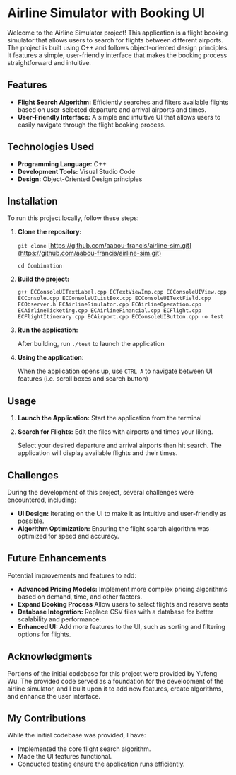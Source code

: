 # Airline Simulator with Booking UI

Welcome to the Airline Simulator project! This application is a flight booking simulator that allows users to search for flights between different airports. The project is built using C++ and follows object-oriented design principles. It features a simple, user-friendly interface that makes the booking process straightforward and intuitive.

## Features

- **Flight Search Algorithm:** Efficiently searches and filters available flights based on user-selected departure and arrival airports and times.
- **User-Friendly Interface:** A simple and intuitive UI that allows users to easily navigate through the flight booking process.

## Technologies Used

- **Programming Language:** C++
- **Development Tools:** Visual Studio Code
- **Design:** Object-Oriented Design principles

## Installation

To run this project locally, follow these steps:

1. **Clone the repository:**

   `git clone` [https://github.com/aabou-francis/airline-sim.git](https://github.com/aabou-francis/airline-sim.git)
   
   `cd Combination`

3. **Build the project:**
   
   `g++ ECConsoleUITextLabel.cpp ECTextViewImp.cpp ECConsoleUIView.cpp  ECConsole.cpp ECConsoleUIListBox.cpp ECConsoleUITextField.cpp ECObserver.h ECAirlineSimulator.cpp ECAirlineOperation.cpp ECAirlineTicketing.cpp ECAirlineFinancial.cpp ECFlight.cpp ECFlightItinerary.cpp ECAirport.cpp ECConsoleUIButton.cpp -o test`

4. **Run the application:**

   After building, run `./test` to launch the application

5. **Using the application:**

    When the application opens up, use `CTRL A` to navigate between UI features (i.e. scroll boxes and search button)

## Usage

1. **Launch the Application:**
   Start the application from the terminal

2. **Search for Flights:**
   Edit the files with airports and times your liking.
   
   Select your desired departure and arrival airports then hit search. The application will display available flights and their times.

## Challenges

During the development of this project, several challenges were encountered, including:

- **UI Design:** Iterating on the UI to make it as intuitive and user-friendly as possible.
- **Algorithm Optimization:** Ensuring the flight search algorithm was optimized for speed and accuracy.

## Future Enhancements

Potential improvements and features to add:

- **Advanced Pricing Models:** Implement more complex pricing algorithms based on demand, time, and other factors.
- **Expand Booking Process** Allow users to select flights and reserve seats
- **Database Integration:** Replace CSV files with a database for better scalability and performance.
- **Enhanced UI:** Add more features to the UI, such as sorting and filtering options for flights.

## Acknowledgments

Portions of the initial codebase for this project were provided by Yufeng Wu. The provided code served as a foundation for the development of the airline simulator, and I built upon it to add new features, create algorithms, and enhance the user interface.

## My Contributions

While the initial codebase was provided, I have:
- Implemented the core flight search algorithm.
- Made the UI features functional.
- Conducted testing ensure the application runs efficiently.
